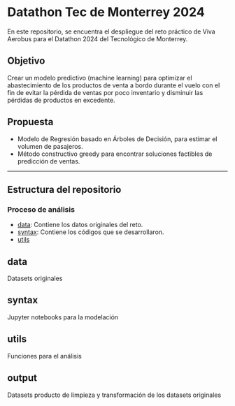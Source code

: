 # Datathon Tec de Monterrey 2024

En este repositorio, se encuentra el despliegue del reto práctico de Viva Aerobus para el Datathon 2024 del Tecnológico de Monterrey.

## Objetivo
Crear un modelo predictivo (machine learning) para optimizar el abastecimiento de los productos de venta a bordo durante el vuelo con el fin de evitar la pérdida de ventas por poco inventario y disminuir las pérdidas de productos en excedente.

## Propuesta

- Modelo de Regresión basado en Árboles de Decisión, para estimar el volumen de pasajeros.
- Método constructivo greedy para encontrar soluciones factibles de predicción de ventas.

----------------------------------------------------------------------------------------------
## Estructura del repositorio

### Proceso de análisis
- [data](https://github.com/semilun4/Datathon_MTY_2024/tree/main/data): Contiene los datos originales del reto.
- [syntax](https://github.com/semilun4/Datathon_MTY_2024/tree/main/syntax): Contiene los códigos que se desarrollaron.
- [utils](https://github.com/semilun4/Datathon_MTY_2024/tree/main/utils)


## data
Datasets originales
## syntax
Jupyter notebooks para la modelación
## utils
Funciones para el análisis
## output
Datasets producto de limpieza y transformación de los datasets originales
